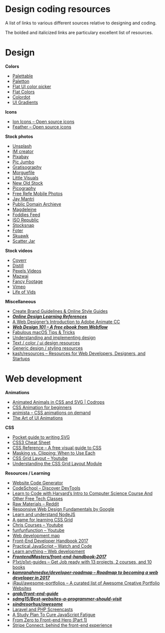 # Design coding resources
A list of links to various different sources relative to designing and coding.

The bolded and italicized links are particulary excellent list of resources.

# Design

**Colors**

* [Palettable](http://www.palettable.io/)
* [Paletton](http://paletton.com/)
* [Flat UI color picker](http://www.flatuicolorpicker.com/)
* [Flat Colors](http://flatcolors.net/)
* [Colordot](https://color.hailpixel.com/)
* [UI Gradients](http://uigradients.com/)

**Icons**

* [Ion Icons – Open source icons](http://ionicons.com/)
* [Feather – Open source icons](https://feather.netlify.com/)

**Stock photos**

* [Unsplash](https://unsplash.com/)
* [IM creator](http://www.imcreator.com/free)
* [Pixabay](http://pixabay.com/)
* [Pic Jumbo](http://picjumbo.com/)
* [Gratisography](http://gratisography.com/)
* [Morguefile](http://morguefile.com/)
* [Little Visuals](http://littlevisuals.co/)
* [New Old Stock](http://nos.twnsnd.co/)
* [Picography](http://picography.co/)
* [Free Refe Mobile Photos](http://getrefe.tumblr.com/)
* [Jay Mantri](http://jaymantri.com/)
* [Public Domain Archieve](http://publicdomainarchive.com/)
* [Magdeleine](https://magdeleine.co/)
* [Foddies Feed](https://foodiesfeed.com/)
* [ISO Republic](http://isorepublic.com/)
* [Stocksnap](https://stocksnap.io/)
* [Foter](http://foter.com/)
* [Skuawk](http://skuawk.com/)
* [Scatter Jar](http://scatterjar.com/)

**Stock videos**

* [Coverr](http://www.coverr.co/)
* [Distill](http://www.wedistill.io/)
* [Pexels Videos](https://videos.pexels.com/)
* [Mazwai](http://mazwai.com/)
* [Fancy Footage](http://fancyfootage.com/)
* [Vimeo](https://vimeo.com/groups/royaltyfree/videos)
* [Life of Vids](http://www.lifeofvids.com/)

**Miscellaneous**

* [Create Brand Guidelines & Online Style Guides](https://frontify.com/styleguide)
* [**_Online Design Learning References_**](https://designyear.com/the-curriculum-9517ac98ac89)
* [A Web Designer’s Introduction to Adobe Animate CC](https://webdesign.tutsplus.com/tutorials/a-web-designers-guide-to-adobe-animate-cc--cms-28240)
* [**_Web Design 101 – A free ebook from Webflow_**](https://ebooks.webflow.com/ebook/web-design-101)
* [Fabulous macOS Tips & Tricks](https://blog.sindresorhus.com/macos-tips-tricks-13046cf377f8)
* [Understanding and implementing design](https://www.reddit.com/r/webdev/comments/67sprz/when_someone_wants_to_pick_up_a_new_technology/dgt4onc/)
* [Text / color / ui design resources](https://www.reddit.com/r/webdev/comments/5rajxb/worried_im_not_artistically_creative_enough_for/dd5xb5m/)
* [Generic design / styling resources](https://www.reddit.com/r/webdev/comments/5qs07r/everything_i_make_looks_tacky_need_advice/dd28fir/)
* [kash/resources – Resources for Web Developers, Designers, and Startups](https://github.com/kash/resources)

# Web development

**Animations**

* [Animated Animals in CSS and SVG | Codrops](https://tympanus.net/codrops/2016/03/21/animated-animals-css-svg/)
* [CSS Animation for beginners](https://robots.thoughtbot.com/css-animation-for-beginners)
* [animista – CSS animations on demand](http://animista.net/)
* [The Art of UI Animations](http://markgeyer.com/pres/the-art-of-ui-animations/#/)

**CSS**

* [Pocket guide to writing SVG](http://svgpocketguide.com/book/)
* [CSS3 Cheat Sheet](https://www.smashingmagazine.com/wp-content/uploads/images/css3-cheat-sheet/css3-cheat-sheet.pdf)
* [CSS Reference – A free visual guide to CSS](http://cssreference.io/)
* [Masking vs. Clipping: When to Use Each](https://css-tricks.com/masking-vs-clipping-use/)
* [CSS Grid Layout – Youtube](https://www.youtube.com/playlist?list=PLMklnyuK-t1H-Y_VbyOexAsKoYF6N9LNi)
* [Understanding the CSS Grid Layout Module](https://webdesign.tutsplus.com/series/understanding-the-css-grid-layout-module--cms-1079)

**Resources / Learning**

* [Website Code Generator](https://webcode.tools/)
* [CodeSchool – Discover DevTools](http://discover-devtools.codeschool.com/)
* [Learn to Code with Harvard’s Intro to Computer Science Course And Other Free Tech Classes](http://www.openculture.com/2013/02/learn_to_code_with_harvards_intro_to_computer_science_course_and_other_free_tech_classes_.html)
* [Raw Materials – Reddit](https://www.reddit.com/r/web_design/comments/2nqq7m/designers_where_do_you_get_your_raw_materials/)
* [Responsive Web Design Fundamentals by Google](https://www.udacity.com/course/responsive-web-design-fundamentals--ud893)
* [Learn and understand NodeJS](https://stanleyyylau.gitbooks.io/understandnodejs/content/allNotes/4.1.html)
* [A game for learning CSS Grid](http://cssgridgarden.com/)
* [Chris Courses – Youtube](https://www.youtube.com/channel/UC9Yp2yz6-pwhQuPlIDV_mjA)
* [funfunfunction – Youtube](https://www.youtube.com/channel/UCO1cgjhGzsSYb1rsB4bFe4Q/videos)
* [Web development map](https://coggle.it/diagram/Vz9LvW8byvN0I38x)
* [Front-End Developer Handbook 2017](https://frontendmasters.com/books/front-end-handbook/2017/)
* [Practical JavaScript – Watch and Code](https://watchandcode.com/p/practical-javascript)
* [Learn anything – Web development](https://learn-anything.xyz/web_development)
* [**_FrontendMasters/front-end-handbook-2017_**](https://github.com/FrontendMasters/front-end-handbook-2017/blob/master/SUMMARY.md)
* [P1xt/p1xt-guides – Get Job ready with 13 projects, 2 courses, and 10 books](https://github.com/P1xt/p1xt-guides/blob/master/job-ready.md)
* [**_kamranahmedse/developer-roadmap – Roadmap to becoming a web developer in 2017_**](https://github.com/kamranahmedse/developer-roadmap)
* [iRaul/awesome-portfolios – A curated list of Awesome Creative Portfolio Websites](https://github.com/iRaul/awesome-portfolios)
* [**_grab/front-end-guide_**](https://github.com/grab/front-end-guide)
* [**_sdmg15/Best-websites-a-programmer-should-visit_**](https://github.com/sdmg15/Best-websites-a-programmer-should-visit)
* [**_sindresorhus/awesome_**](https://github.com/sindresorhus/awesome)
* [Laravel and PHP Screencasts](https://laracasts.com/)
* [A Study Plan To Cure JavaScript Fatigue](https://medium.freecodecamp.com/a-study-plan-to-cure-javascript-fatigue-8ad3a54f2eb1)
* [From Zero to Front-end Hero (Part 1)](https://medium.freecodecamp.com/from-zero-to-front-end-hero-part-1-7d4f7f0bff02)
* [Stripe Connect: behind the front-end experience](https://stripe.com/blog/connect-front-end-experience)






